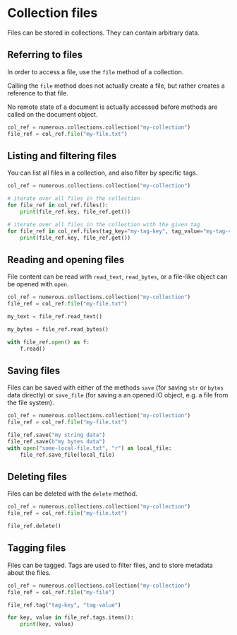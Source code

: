 # Collection files

Files can be stored in collections. They can contain arbitrary data.

## Referring to files

In order to access a file, use the `file` method of a collection.

Calling the `file` method does not actually create a file, but rather
creates a reference to that file.

No remote state of a document is actually accessed before methods are called on
the document object.

```py
col_ref = numerous.collections.collection("my-collection")
file_ref = col_ref.file("my-file.txt")
```

## Listing and filtering files

You can list all files in a collection, and also filter by specific tags.

```py
col_ref = numerous.collections.collection("my-collection")

# iterate over all files in the collection
for file_ref in col_ref.files():
    print(file_ref.key, file_ref.get())

# iterate over all files in the collection with the given tag
for file_ref in col_ref.files(tag_key="my-tag-key", tag_value="my-tag-value"):
    print(file_ref.key, file_ref.get())
```

## Reading and opening files

File content can be read with `read_text`, `read_bytes`, or a file-like object
can be opened with `open`.

```py
col_ref = numerous.collections.collection("my-collection")
file_ref = col_ref.file("my-file.txt")

my_text = file_ref.read_text()

my_bytes = file_ref.read_bytes()

with file_ref.open() as f:
    f.read()
```

## Saving files

Files can be saved with either of the methods `save` (for saving `str` or
`bytes` data directly) or `save_file` (for saving a an opened IO object, e.g. a
file from the file system).

```py
col_ref = numerous.collections.collection("my-collection")
file_ref = col_ref.file("my-file.txt")

file_ref.save("my string data")
file_ref.save(b"my bytes data")
with open("some-local-file.txt", "r") as local_file:
    file_ref.save_file(local_file)
```

## Deleting files

Files can be deleted with the `delete` method.

```py
col_ref = numerous.collections.collection("my-collection")
file_ref = col_ref.file("my-file.txt")

file_ref.delete()
```

## Tagging files

Files can be tagged. Tags are used to filter files, and to store
metadata about the files.

```py
col_ref = numerous.collections.collection("my-collection")
file_ref = col_ref.file("my-file")

file_ref.tag("tag-key", "tag-value")

for key, value in file_ref.tags.items():
    print(key, value)
```